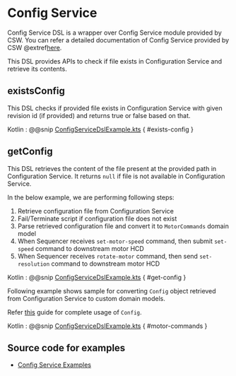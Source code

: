 # Config Service

Config Service DSL is a wrapper over Config Service module provided by CSW.
You can refer a detailed documentation of Config Service provided by CSW @extref[here](csw:services/config).

This DSL provides APIs to check if file exists in Configuration Service and retrieve its contents.

## existsConfig

This DSL checks if provided file exists in Configuration Service with given revision id (if provided) and returns true or false based on that.

Kotlin
:   @@snip [ConfigServiceDslExample.kts](../../../../../../../examples/src/main/kotlin/esw/ocs/scripts/examples/paradox/ConfigServiceDslExample.kts) { #exists-config }

## getConfig

This DSL retrieves the content of the file present at the provided path in Configuration Service. 
It returns `null` if file is not available in Configuration Service. 

In the below example, we are performing following steps:

1. Retrieve configuration file from Configuration Service
1. Fail/Terminate script if configuration file does not exist
1. Parse retrieved configuration file and convert it to `MotorCommands` domain model
1. When Sequencer receives `set-motor-speed` command, then submit `set-speed` command to downstream motor HCD
1. When Sequencer receives `rotate-motor` command, then send `set-resolution` command to downstream motor HCD

Kotlin
:   @@snip [ConfigServiceDslExample.kts](../../../../../../../examples/src/main/kotlin/esw/ocs/scripts/examples/paradox/ConfigServiceDslExample.kts) { #get-config }

Following example shows sample for converting `Config` object retrieved from Configuration Service to custom domain models.

Refer [this](https://github.com/lightbend/config) guide for complete usage of `Config`.

Kotlin
:   @@snip [ConfigServiceDslExample.kts](../../../../../../../examples/src/main/kotlin/esw/ocs/scripts/examples/paradox/ConfigServiceDslExample.kts) { #motor-commands }

## Source code for examples

* [Config Service Examples]($github.base_url$/examples/src/main/kotlin/esw/ocs/scripts/examples/paradox/ConfigServiceDslExample.kts)